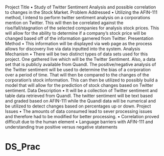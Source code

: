 Project Title
•	Study of Twitter Sentiment Analysis and possible correlation to changes in the Stock Market.
Problem Addressed
•	Utilizing the AFIN-111 method, I intend to perform twitter sentiment analysis on a corporations mention on Twitter. This will then be correlated against the rise/fall/stagnation of the selected companies for analysis stock prices. This will allow for the ability to determine if a company’s stock price will be changed based off of the information garnered from Twitter.
Presentation Method
•	This information will be displayed via web page as the process allows for discovery live via data inputted into the system.
Analysis Mechanism
•	There will be two distinct types of data sets used for this project. One gathered live which will be the Twitter Sentiment. Also, a data set that is publicly available from Quandl. The positive/negative analysis of the Twitter sentiment will be used to determine the bias of a corporation over a period of time. That will then be compared to the changes of the corporation’s stock information. This can then be utilized to possibly build a model that will allow for the prediction of stock changes based on Twitter sentiment.
Data Description
•	It will be a collection of Twitter sentiment and table data retrieved from Quandl. The twitter sentiment will be text based and graded based on AFIN-111 while the Quandl data will be numerical and be utilized to detect changes based on percentages up or down.
Project Issues
•	The amounts of data consumed lead to sever processing issues and therefore had to be modified for better processing.
•	Correlation proved difficult due to the human element
•	Language barriers with AFIN-111 and understanding true positive versus negative statements

# DS_Prac
